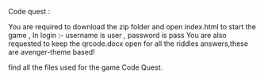 Code quest :

You are required to download the zip folder and open index.html to start the game ,
In login :-
username is user ,
password is pass
You are also requested to keep the qrcode.docx open for all the riddles answers,these are avenger-theme based!

find all the files used for the game Code Quest.
